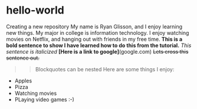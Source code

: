# hello-world
Creating a new repository
My name is Ryan Glisson, and I enjoy learning new things.
My major in college is information technology.
I enjoy watching movies on Netflix, and hanging out with friends in my free time.
**This is a bold sentence to show I have learned how to do this from the tutorial.**
_This sentence is italicized_
**[Here is a link to google]**(google.com)
~~Lets cross this sentence out.~~
>> Blockquotes can be nested 
Here are some things I enjoy: 
+ Apples
+ Pizza
+ Watching movies
+ PLaying video games
:-)
